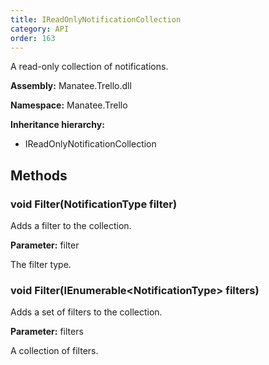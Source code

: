 ```yaml
---
title: IReadOnlyNotificationCollection
category: API
order: 163
---
```


A read-only collection of notifications.

**Assembly:** Manatee.Trello.dll

**Namespace:** Manatee.Trello

**Inheritance hierarchy:**

- IReadOnlyNotificationCollection

## Methods

### void Filter(NotificationType filter)

Adds a filter to the collection.

**Parameter:** filter

The filter type.

### void Filter(IEnumerable&lt;NotificationType&gt; filters)

Adds a set of filters to the collection.

**Parameter:** filters

A collection of filters.

